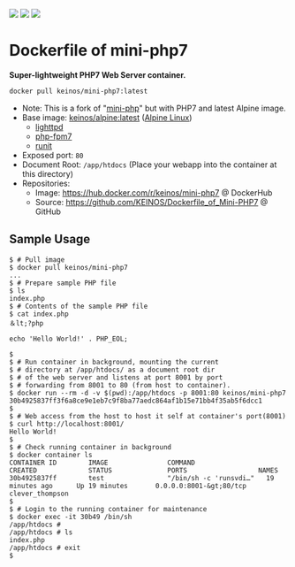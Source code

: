 [![](https://images.microbadger.com/badges/image/keinos/mini-php7.svg)](https://microbadger.com/images/keinos/mini-php7 "See image details on microbadger.com") [![](https://img.shields.io/docker/cloud/automated/keinos/mini-php7.svg)](https://hub.docker.com/r/keinos/mini-php7 "Docker Cloud Automated build") [![](https://img.shields.io/docker/cloud/build/keinos/mini-php7.svg)](https://hub.docker.com/r/keinos/mini-php7/builds "Docker Cloud Build Status")

# Dockerfile of mini-php7

**Super-lightweight PHP7 Web Server container.**

```bash
docker pull keinos/mini-php7:latest
```

- Note: This is a fork of "[mini-php](https://hub.docker.com/r/sseemayer/mini-php/)" but with PHP7 and latest Alpine image.
- Base image: [keinos/alpine:latest](https://hub.docker.com/r/keinos/alpine/) ([Alpine Linux](http://www.alpinelinux.org/))
  - [lighttpd](https://www.lighttpd.net/)
  - [php-fpm7](http://php-fpm.org/)
  - [runit](http://smarden.org/runit/)
- Exposed port: `80`
- Document Root: `/app/htdocs` (Place your webapp into the container at this directory)
- Repositories:
  - Image: https://hub.docker.com/r/keinos/mini-php7 @ DockerHub
  - Source: https://github.com/KEINOS/Dockerfile_of_Mini-PHP7 @ GitHub

## Sample Usage

```shellsession
$ # Pull image
$ docker pull keinos/mini-php7
...
$ # Prepare sample PHP file
$ ls
index.php
$ # Contents of the sample PHP file
$ cat index.php
＆lt;?php

echo 'Hello World!' . PHP_EOL;

$
$ # Run container in background, mounting the current
$ # directory at /app/htdocs/ as a document root dir
$ # of the web server and listens at port 8001 by port
$ # forwarding from 8001 to 80 (from host to container).
$ docker run --rm -d -v $(pwd):/app/htdocs -p 8001:80 keinos/mini-php7
30b4925837ff3f6a8ce9e1eb7c9f8ba77aedc864af1b15e71bb4f35ab5f6dcc1
$
$ # Web access from the host to host it self at container's port(8001)
$ curl http://localhost:8001/
Hello World!
$
$ # Check running container in background
$ docker container ls
CONTAINER ID        IMAGE               COMMAND                  CREATED             STATUS              PORTS                  NAMES
30b4925837ff        test                "/bin/sh -c 'runsvdi…"   19 minutes ago      Up 19 minutes       0.0.0.0:8001-&gt;80/tcp   clever_thompson
$
$ # Login to the running container for maintenance
$ docker exec -it 30b49 /bin/sh
/app/htdocs #
/app/htdocs # ls
index.php
/app/htdocs # exit
$
```
